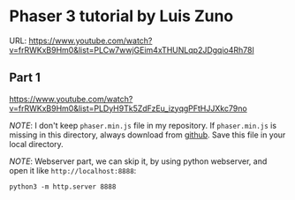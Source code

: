 # Phaser 3 tutorial by Luis Zuno

URL:  https://www.youtube.com/watch?v=frRWKxB9Hm0&list=PLCw7wwjGEim4xTHUNLqp2JDgqio4Rh78l


## Part 1
https://www.youtube.com/watch?v=frRWKxB9Hm0&list=PLDyH9Tk5ZdFzEu_izyqgPFtHJJXkc79no

*NOTE*: I don't keep `phaser.min.js` file in my repository.  If `phaser.min.js` is missing in this directory, always download from [github](https://raw.githubusercontent.com/photonstorm/phaser/master/dist/phaser.min.js).  Save this file in your local directory.

*NOTE*: Webserver part, we can skip it, by using python webserver, and open it like `http://localhost:8888`:
```
python3 -m http.server 8888
```
